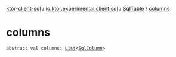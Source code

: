 [ktor-client-sql](../../index.md) / [io.ktor.experimental.client.sql](../index.md) / [SqlTable](index.md) / [columns](./columns.md)

# columns

`abstract val columns: `[`List`](https://kotlinlang.org/api/latest/jvm/stdlib/kotlin.collections/-list/index.html)`<`[`SqlColumn`](../-sql-column/index.md)`>`